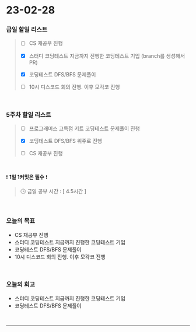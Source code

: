 # 23-02-28
### 금일 할일 리스트
> - [ ]  CS 재공부 진행
>
> - [x]  스터디 코딩테스트 지금까지 진행한 코딩테스트 기입 (branch를 생성해서 PR)
>
> - [x]  코딩테스트 DFS/BFS 문제풀이
>
> - [ ]  10시 디스코드 회의 진행. 이후 모각코 진행


<br/>

### 5주차 할일 리스트  
> - [ ]  프로그래머스 고득점 키트 코딩테스트 문제풀이 진행
>
> - [x]  코딩테스트 DFS/BFS 위주로 진행
>
> - [ ]  CS 재공부 진행

<br/>

❗ **1일 1커밋은 필수** ❗
> 🕒 금일 공부 시간 : [ 4.5시간 ]
  
<br/>

### 오늘의 목표
- CS 재공부 진행
- 스터디 코딩테스트 지금까지 진행한 코딩테스트 기입
- 코딩테스트 DFS/BFS 문제풀이
- 10시 디스코드 회의 진행. 이후 모각코 진행

<br>

### 오늘의 회고
- 스터디 코딩테스트 지금까지 진행한 코딩테스트 기입
- 코딩테스트 DFS/BFS 문제풀이

<br/>

------------  